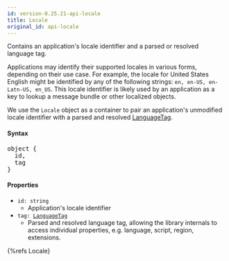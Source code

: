```yaml
---
id: version-0.25.21-api-locale
title: Locale
original_id: api-locale
---
```


Contains an application's locale identifier and a parsed or resolved language tag.

Applications may identify their supported locales in various forms, depending on their use case. For example, the locale for United States English might be identified by any of the following strings: `en, en-US, en-Latn-US, en_US`. This locale identifier is likely used by an application as a key to lookup a message bundle or other localized objects.

We use the `Locale` object as a container to pair an application's unmodified locale identifier with a parsed and resolved [LanguageTag](api-languagetag.html).

#### Syntax

<pre class="syntax">
object {
  id,
  tag
}
</pre>

#### Properties
  - <code class="def">id: <span>string</span></code>
    - Application's locale identifier
  - <code class="def">tag: <span>[LanguageTag](api-languagetag.html)</span></code>
    - Parsed and resolved language tag, allowing the library internals to access individual properties, e.g. language, script, region, extensions.

{%refs Locale}